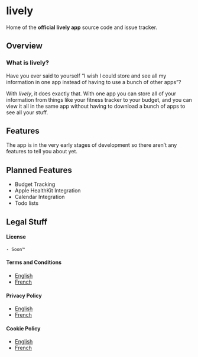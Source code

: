 # lively

Home of the **official lively app** source code and issue tracker.

## Overview

### What is lively?

Have you ever said to yourself “I wish I could store and see all my information in one app instead of having to use a bunch of other apps”?

With *lively*, it does exactly that. With one app you can store all of your information from things like your fitness tracker to your budget, and you can view it all in the same app without having to download a bunch of apps to see all your stuff.



## Features

The app is in the very early stages of development so there aren’t any features to tell you about yet.

## Planned Features

- Budget Tracking
- Apple HealthKit Integration
- Calendar Integration
- Todo lists



## Legal Stuff

#### License

	- Soon™

#### Terms and Conditions

- [English][terms_en]
- [French][terms_fr]

#### Privacy Policy

- [English][privacy_en]
- [French][privacy_fr]

#### Cookie Policy

- [English][cookies_en]
- [French][cookies_fr]



[terms_en]: https://github.com/samantharachelb/lively/blob/master/terms_en.md
[cookies_en]: https://github.com/samantharachelb/lively/blob/master/cookies_en.md
[privacy_en]: https://github.com/samantharachelb/lively/blob/master/privacy_en.md
[terms_fr]: https://github.com/samantharachelb/lively/blob/master/privacy_fr.md
[cookies_fr]: https://github.com/samantharachelb/lively/blob/master/privacy_fr.md
[privacy_fr]: https://github.com/samantharachelb/lively/blob/master/privacy_fr.md